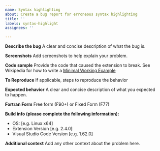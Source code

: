 ```yaml
---
name: Syntax highlighting
about: Create a bug report for erroneous syntax highlighting
title: ''
labels: syntax-highlight
assignees: ''

---
```


**Describe the bug**
A clear and concise description of what the bug is.

**Screenshots**
Add screenshots to help explain your problem.

**Code sample**
Provide the code that caused the extension to break.
See Wikipedia for how to write a [Minimal Working Example](https://en.wikipedia.org/wiki/Minimal_working_example)

**To Reproduce**
If applicable, steps to reproduce the behavior

**Expected behavior**
A clear and concise description of what you expected to happen.

**Fortran Form**
Free form (F90+) or Fixed Form (F77)

**Build info (please complete the following information):**
 - OS: [e.g. Linux x64]
 - Extension Version [e.g. 2.4.0]
 - Visual Studio Code Version [e.g. 1.62.0]

**Additional context**
Add any other context about the problem here.
